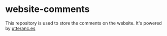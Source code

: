 # website-comments
This repository is used to store the comments on the website. It's powered by [utteranc.es](https://utteranc.es)

